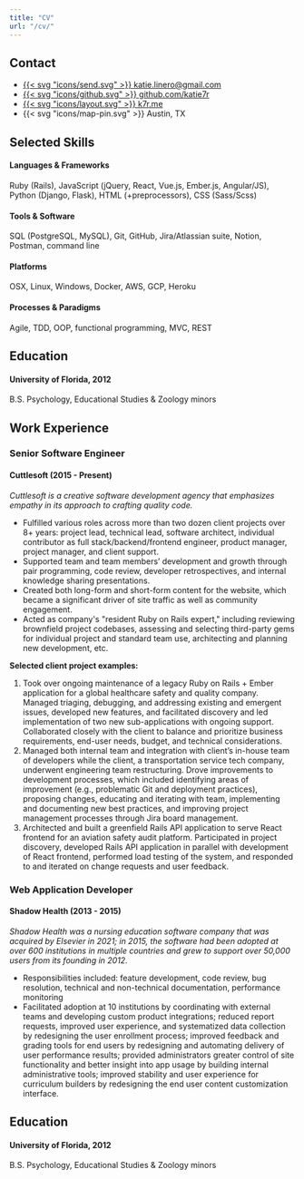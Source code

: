 ```yaml
---
title: "CV"
url: "/cv/"
---
```


<article class="cv">
<section class="cv-side">

## Contact

- [{{< svg "icons/send.svg" >}} katie.linero@gmail.com](mailto:katie.linero@gmail.com)
- [{{< svg "icons/github.svg" >}} github.com/katie7r](https://github.com/katie7r)
- [{{< svg "icons/layout.svg" >}} k7r.me](https://k7r.me)
- {{< svg "icons/map-pin.svg" >}} Austin, TX

## Selected Skills

#### Languages & Frameworks

Ruby (Rails), JavaScript (jQuery, React, Vue.js, Ember.js, Angular/JS), Python (Django, Flask), HTML (+preprocessors), CSS (Sass/Scss)

#### Tools & Software

SQL (PostgreSQL, MySQL), Git, GitHub, Jira/Atlassian suite, Notion, Postman, command line

#### Platforms

OSX, Linux, Windows, Docker, AWS, GCP, Heroku

#### Processes & Paradigms

Agile, TDD, OOP, functional programming, MVC, REST

<div class="cv-edu">

## Education

#### University of Florida, 2012

B.S. Psychology,
Educational Studies & Zoology minors

</div>

</section>
<section class="cv-main">

## Work Experience

### Senior Software Engineer

#### Cuttlesoft (2015 - Present)

*Cuttlesoft is a creative software development agency that emphasizes empathy in its approach to crafting quality code.*

- Fulfilled various roles across more than two dozen client projects over 8+ years: project lead, technical lead, software architect, individual contributor as full stack/backend/frontend engineer, product manager, project manager, and client support.
- Supported team and team members’ development and growth through pair programming, code review, developer retrospectives, and internal knowledge sharing presentations.
- Created both long-form and short-form content for the website, which became a significant driver of site traffic as well as community engagement.
- Acted as company's "resident Ruby on Rails expert," including reviewing brownfield project codebases, assessing and selecting third-party gems for individual project and standard team use, architecting and planning new development, etc.

**Selected client project examples:**

1. Took over ongoing maintenance of a legacy Ruby on Rails + Ember application for a global healthcare safety and quality company. Managed triaging, debugging, and addressing existing and emergent issues, developed new features, and facilitated discovery and led implementation of two new sub-applications with ongoing support. Collaborated closely with the client to balance and prioritize business requirements, end-user needs, budget, and technical considerations.
1. Managed both internal team and integration with client’s in-house team of developers while the client, a transportation service tech company, underwent engineering team restructuring. Drove improvements to development processes, which included identifying areas of improvement (e.g., problematic Git and deployment practices), proposing changes, educating and iterating with team, implementing and documenting new best practices, and improving project management processes through Jira board management.
1. Architected and built a greenfield Rails API application to serve React frontend for an aviation safety audit platform. Participated in project discovery, developed Rails API application in parallel with development of React frontend, performed load testing of the system, and responded to and iterated on change requests and user feedback.

### Web Application Developer

#### Shadow Health (2013 - 2015)

*Shadow Health was a nursing education software company that was acquired by Elsevier in 2021; in 2015, the software had been adopted at over 600 institutions in multiple countries and grew to support over 50,000 users from its founding in 2012.*

- Responsibilities included: feature development, code review, bug resolution,
technical and non-technical documentation, performance monitoring
- Facilitated adoption at 10 institutions by coordinating with external teams and developing custom product integrations; reduced report requests, improved user experience, and systematized data collection by redesigning the user enrollment process; improved feedback and grading tools for end users by redesigning and automating delivery of user performance results; provided administrators greater control of site functionality and better insight into app usage by building internal administrative tools; improved stability and user experience for curriculum builders by redesigning the end user content customization interface.

</section>

<section class="cv-side cv-edu">
<!-- I opted to do this the easy way instead of the right way; someday I'll just use flexbox the way it was intended. ¯\_(ツ)_/¯ -->

## Education

#### University of Florida, 2012

B.S. Psychology,
Educational Studies & Zoology minors

</section>
</article>
